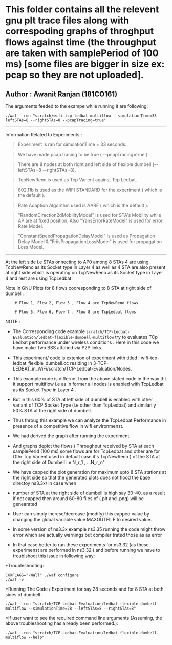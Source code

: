 # This folder contains all the relevent gnu plt trace files along with correspoding graphs of throghput flows against time (the throughput are taken with samplePeriod of 100 ms) [some files are bigger in size ex: pcap so they are not uploaded].

## Author : Awanit Ranjan (181CO161)

The arguments feeded to the exampe while running it are following: 

    ./waf --run "scratch/wifi-tcp-ledbat-multiflow --simulationTime=33 --leftSTAs=8 --rightSTAs=8 --pcapTracing=true"
  
  ***
  
Information Related to Experiments :

  > Experiment is ran for simulationTime = 33 seconds.
  
  > We have made pcap tracing to be true  ( --pcapTracing=true ).
 
  > There are 8 nodes at both right and left side of flexible dumbell (--leftSTAs=8 --rightSTAs=8).

  > TcpNewReno is used as Tcp Varient against Tcp Ledbat.

  > 802.11b is used as the WIFI STANDARD for the experiment ( which is the default ).

  > Rate Adaption Algorithm used is  AARF ( which is the default ).

  > "RandomDirection2dMobilityModel" is used for STA's Mobility while AP are at fixed position, Also "YansErrorRateModel" is used for error Rate Model.
  
  > "ConstantSpeedPropagationDelayModel" is used as Propagation Delay Model & "FriisPropagationLossModel" is used for propagation Loss Model. 
***

At the left side i.e STAs onnecting to AP0 among 8 STAs 4 are using TcpNewReno as its Socket type in Layer 4 as well as 4 STA are also present at right side which is operating on  TcpNewReno as its Socket type in Layer 4 and rest are using TcpLedbat.

Note in GNU Plots for 8 flows cooresponding to 8 STA at right side of dumbell:

        # Flow 1, Flow 2, Flow 3 , Flow 4 are TcpNewReno flows
        
        # Flow 5, Flow 6, Flow 7 , Flow 8 are TcpLedbat flows
        
        
        
        
NOTE :



* The Corresponding code example `scratch/TCP-Ledbat-Evaluation/ledbat-flexible-dumbell-multiflow` try to evaluates TCp Ledbat performance under wireless conditions . Here in this code we have make Two BSS attched via P2P links.
* This experiment/ code is extenion of experiment with titled : wifi-tcp-ledbat_flexible_dumbell.cc residing in 3-TCP-LEDBAT_in_WiFi/scratch/TCP-Ledbat-Evaluation/Nodes.
* This example code is differnet from the above stated code in the way tht it support multiflow i.e as in former all nodes is enabled with TcpLedbat as its Socket Type in Layer 4 .
* But in this 60% of STA at left side of dumbell is enabled with other variant of TCP Socket Type (i.e other than TcpLedbat) and similarily 50% STA at the right side of dumbell.
* Thus throug this example we can analyze the TcpLedbat Performance in presence of a competitive flow in wifi environmenst.
* We had derived the graph after running the experiment 
* And graphs depict the flows ( Throughput received by STA at each samplePerid (100 ms) some flows are for TcpLedbat and other are for Othr Tcp Varient used in default case it's TcpNewReno ) of the STA at the right side of Dumbell i.e N_r_1 , ...N_r_n' 
* We have capped the plot generation for maximum upto  8 STA stations at the right side so that the generated plots does not  flood the base directoy ns3.3x/ in case when 
* number of STA at the right side of dumbell is high say 30-40. as a result if not capped then around 60-80 files of (.plt and .png) will be genearated 
* User can simply increse/decrease (modify) this capped value by changing the global variable value MAXOUTFILE to desired value.


* In some version of ns3.3x example ns3.35 running the code might throw error which are actually warnings but compiler trated those as as error


* In that case better to run these experiments for ns3.32 (as these experimenst are performed in ns3.32 ) and before running we have to troublshoot this issue in following way:

*Troubleshooting:

    CXXFLAGS="-Wall" ./waf configure 
    ./waf -v
 
 
*Running The Code / Experiment for say 28 seconds and for 8 STA at both sides of dumbell : 

    ./waf --run "scratch/TCP-Ledbat-Evaluation/ledbat-flexible-dumbell-multiflow --simulationTime=28 --leftSTAs=8 --rightSTAs=8" 
   
   
*If user want to see the required command line arguments (Assuming, the above troubleshooting has already been performed.):
 
    ./waf --run "scratch/TCP-Ledbat-Evaluation/ledbat-flexible-dumbell-multiflow --help" 
    
